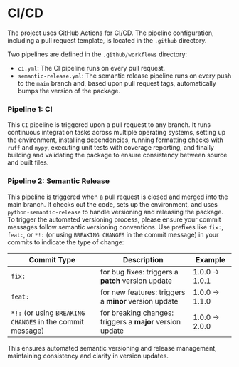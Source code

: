 # CI/CD

The project uses GitHub Actions for CI/CD. The pipeline configuration, including a pull request template, is located in the `.github` directory.

Two pipelines are defined in the `.github/workflows` directory:

- `ci.yml`: The CI pipeline runs on every pull request.
- `semantic-release.yml`: The semantic release pipeline runs on every push to the `main` branch and, based upon pull request tags, automatically bumps the version of the package.

### Pipeline 1: CI

This `CI` pipeline is triggered upon a pull request to any branch. It runs continuous integration tasks across multiple operating systems, setting up the environment, installing dependencies, running formatting checks with `ruff` and `mypy`, executing unit tests with coverage reporting, and finally building and validating the package to ensure consistency between source and built files.

### Pipeline 2: Semantic Release

This pipeline is triggered when a pull request is closed and merged into the main branch. It checks out the code, sets up the environment, and uses `python-semantic-release` to handle versioning and releasing the package. To trigger the automated versioning process, please ensure your commit messages follow semantic versioning conventions. Use prefixes like `fix:`, `feat:`, or `*!:` (or using `BREAKING CHANGES` in the commit message) in your commits to indicate the type of change:

| Commit Type                               | Description                                     | Example                     |
|-------------------------------------------|-------------------------------------------------|-----------------------------|
| `fix:`                                    | for bug fixes: triggers a **patch** version update | 1.0.0 -> 1.0.1              |
| `feat:`                                   | for new features: triggers a **minor** version update | 1.0.0 -> 1.1.0              |
| `*!:` (or using `BREAKING CHANGES` in the commit message) | for breaking changes: triggers a **major** version update | 1.0.0 -> 2.0.0              |

This ensures automated semantic versioning and release management, maintaining consistency and clarity in version updates.
